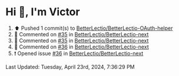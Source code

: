 <h1>Hi 👋, I'm Victor </h1>

<!--RECENT_ACTIVITY:start-->
1. ⬆️ Pushed 1 commit(s) to [BetterLectio/BetterLectio-OAuth-helper](https://github.com/BetterLectio/BetterLectio-OAuth-helper)<br>
2. 💬 Commented on [#35](https://github.com/BetterLectio/BetterLectio-next/issues/35#issuecomment-2072127352) in [BetterLectio/BetterLectio-next](https://github.com/BetterLectio/BetterLectio-next)<br>
3. 💬 Commented on [#35](https://github.com/BetterLectio/BetterLectio-next/issues/35#issuecomment-2072120612) in [BetterLectio/BetterLectio-next](https://github.com/BetterLectio/BetterLectio-next)<br>
4. 💬 Commented on [#36](https://github.com/BetterLectio/BetterLectio-next/issues/36#issuecomment-2072117801) in [BetterLectio/BetterLectio-next](https://github.com/BetterLectio/BetterLectio-next)<br>
5. ❗️ Opened issue [#36](https://github.com/BetterLectio/BetterLectio-next/issues/36) in [BetterLectio/BetterLectio-next](https://github.com/BetterLectio/BetterLectio-next)<br>
<!--RECENT_ACTIVITY:end-->

<!--RECENT_ACTIVITY:last_update-->
Last Updated: Tuesday, April 23rd, 2024, 7:36:29 PM
<!--RECENT_ACTIVITY:last_update_end-->
